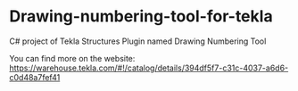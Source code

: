 # Drawing-numbering-tool-for-tekla

C# project of Tekla Structures Plugin named Drawing Numbering Tool

You can find more on the website:
https://warehouse.tekla.com/#!/catalog/details/394df5f7-c31c-4037-a6d6-c0d48a7fef41
